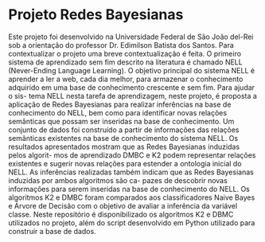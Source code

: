 # Projeto Redes Bayesianas 

Este projeto foi desenvolvido na Universidade Federal de São João del-Rei sob a 
orientação do professor Dr. Edimilson Batista dos Santos. Para contextualizar o 
projeto uma breve contextualização é feita. 
O primeiro sistema de aprendizado sem fim descrito na literatura é chamado NELL 
(Never-Ending Language Learning). O objetivo principal do sistema
NELL é aprender a ler a web, cada dia melhor, para armazenar o conhecimento
adquirido em uma base de conhecimento crescente e sem fim. Para ajudar o sis-
tema NELL nesta tarefa de aprendizagem, neste projeto, é proposta a aplicação
de Redes Bayesianas para realizar inferências na base de conhecimento do NELL,
bem como para identificar novas relações semânticas que possam ser inseridas na
base de conhecimento. Um conjunto de dados foi construído a partir de informações
das relações semânticas existentes na base de conhecimento do sistema NELL. Os
resultados apresentados mostram que as Redes Bayesianas induzidas pelos algorit-
mos de aprendizado DMBC e K2 podem representar relações existentes e sugerir
novas relações para estender a ontologia inicial do NELL. As inferências realizadas
também indicam que as Redes Bayesianas induzidas por ambos algoritmos são ca-
pazes de descobrir novas informações para serem inseridas na base de conhecimento
do NELL. Os algoritmos K2 e DMBC foram comparados aos classificadores Naive
Bayes e Árvore de Decisão com o objetivo de avaliar a inferência da variável classe.
Neste repositório é disponibilizado os algoritmos K2 e DBMC utilizados no projeto, além 
do script desenvolvido em Python utilizado para construir a base de dados.
